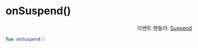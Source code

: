 # onSuspend()

<div align="right">
이벤트 핸들러: <a href="../event_handlers/suspend.md">Suspend</a>
</div>

```kotlin
fun onSuspend()
```